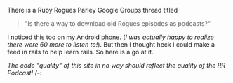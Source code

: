 There is a Ruby Rogues Parley Google Groups thread titled 

>"Is there a way to download old Rogues episodes as podcasts?"

I noticed this too on my Android phone. (<i>I was actually happy
to realize there were 60 more to listen to!</i>). But then I thought
heck I could make a feed in rails to help learn rails. So here is a go at it.

*The code "quality" of this site in no way should reflect the quality of the RR Podcast! (-:*
